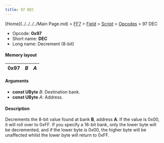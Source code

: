 ```yaml
---
title: 97 DEC
---
```


[Home](../../../../Main Page.md) > [FF7](../../../../FF7.md) > [Field](../../../Field.md) > [Script](../../Script.md) > [Opcodes](../Opcodes.md) > 97 DEC

-   Opcode: **0x97**
-   Short name: **DEC**
-   Long name: Decrement (8-bit)

#### Memory layout

| 0x97 | *B* | *A* |
|------|-----|-----|

#### Arguments

-   **const UByte** *B*: Destination bank.
-   **const UByte** *A*: Address.

#### Description

Decrements the 8-bit value found at bank **B**, address **A**. If the value is 0x00, it will roll over to 0xFF. If you specify a 16-bit bank, only the lower byte will be decremented, and if the lower byte is 0x00, the higher byte will be unaffected whilst the lower byte will return to 0xFF.

